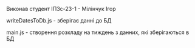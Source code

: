 Виконав студент ІПЗс-23-1 - Мілінчук Ігор

writeDatesToDb.js - зберігає данні до БД

main.js - створення розкладу на тиждень з данних, які зберігаються в БД
